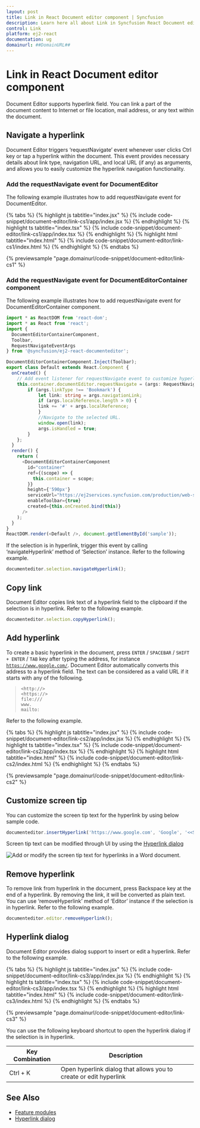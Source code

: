 ```yaml
---
layout: post
title: Link in React Document editor component | Syncfusion
description: Learn here all about Link in Syncfusion React Document editor component of Syncfusion Essential JS 2 and more.
control: Link 
platform: ej2-react
documentation: ug
domainurl: ##DomainURL##
---
```


# Link in React Document editor component

Document Editor supports hyperlink field. You can link a part of the document content to Internet or file location, mail address, or any text within the document.

## Navigate a hyperlink

Document Editor triggers ‘requestNavigate’ event whenever user clicks Ctrl key or tap a hyperlink within the document. This event provides necessary details about link type, navigation URL, and local URL (if any) as arguments, and allows you to easily customize the hyperlink navigation functionality.

### Add the requestNavigate event for DocumentEditor

The following example illustrates how to add requestNavigate event for DocumentEditor.

{% tabs %}
{% highlight js tabtitle="index.jsx" %}
{% include code-snippet/document-editor/link-cs1/app/index.jsx %}
{% endhighlight %}
{% highlight ts tabtitle="index.tsx" %}
{% include code-snippet/document-editor/link-cs1/app/index.tsx %}
{% endhighlight %}
{% highlight html tabtitle="index.html" %}
{% include code-snippet/document-editor/link-cs1/index.html %}
{% endhighlight %}
{% endtabs %}
        
{% previewsample "page.domainurl/code-snippet/document-editor/link-cs1" %}

### Add the requestNavigate event for DocumentEditorContainer component

The following example illustrates how to add requestNavigate event for DocumentEditorContainer component.

```ts
import * as ReactDOM from 'react-dom';
import * as React from 'react';
import {
  DocumentEditorContainerComponent,
  Toolbar,
  RequestNavigateEventArgs
} from '@syncfusion/ej2-react-documenteditor';

DocumentEditorContainerComponent.Inject(Toolbar);
export class Default extends React.Component {
  onCreated() {
    // Add event listener for requestNavigate event to customize hyperlink navigation functionality
    this.container.documentEditor.requestNavigate = (args: RequestNavigateEventArgs) => {
        if (args.linkType !== 'Bookmark') {
            let link: string = args.navigationLink;
            if (args.localReference.length > 0) {
            link += '#' + args.localReference;
            }
            //Navigate to the selected URL.
            window.open(link);
            args.isHandled = true;
        }
    };
  }
  render() {
    return (
      <DocumentEditorContainerComponent
        id="container"
        ref={(scope) => {
          this.container = scope;
        }}
        height={'590px'}
        serviceUrl="https://ej2services.syncfusion.com/production/web-services/api/documenteditor/"
        enableToolbar={true}
        created={this.onCreated.bind(this)}
      />
    );
  }
}
ReactDOM.render(<Default />, document.getElementById('sample'));
```

If the selection is in hyperlink, trigger this event by calling ‘navigateHyperlink’ method of ‘Selection’ instance. Refer to the following example.

```ts
documenteditor.selection.navigateHyperlink();
```

## Copy link

Document Editor copies link text of a hyperlink field to the clipboard if the selection is in hyperlink. Refer to the following example.

```ts
documenteditor.selection.copyHyperlink();
```

## Add hyperlink

To create a basic hyperlink in the document, press `ENTER` / `SPACEBAR` / `SHIFT + ENTER` / `TAB` key after typing the address, for instance [`https://www.google.com/`](https://www.google.com/). Document Editor automatically converts this address to a hyperlink field. The text can be considered as a valid URL if it starts with any of the following.

> `<http://>`<br>
> `<https://>`<br>
> `file:///`<br>
> `www.`<br>
> `mailto:`<br>

Refer to the following example.

{% tabs %}
{% highlight js tabtitle="index.jsx" %}
{% include code-snippet/document-editor/link-cs2/app/index.jsx %}
{% endhighlight %}
{% highlight ts tabtitle="index.tsx" %}
{% include code-snippet/document-editor/link-cs2/app/index.tsx %}
{% endhighlight %}
{% highlight html tabtitle="index.html" %}
{% include code-snippet/document-editor/link-cs2/index.html %}
{% endhighlight %}
{% endtabs %}
        
{% previewsample "page.domainurl/code-snippet/document-editor/link-cs2" %}

## Customize screen tip

You can customize the screen tip text for the hyperlink by using below sample code.

```ts
documenteditor.insertHyperlink('https://www.google.com', 'Google', '<<Screen tip text>>');
```

Screen tip text can be modified through UI by using the [Hyperlink dialog](../document-editor/dialog#hyperlink-dialog)

![Add or modify the screen tip text for hyperlinks in a Word document.](images/screentip.png)

## Remove hyperlink

To remove link from hyperlink in the document, press Backspace key at the end of a hyperlink. By removing the link, it will be converted as plain text. You can use ‘removeHyperlink’ method of ‘Editor’ instance if the selection is in hyperlink. Refer to the following example.

```ts
documenteditor.editor.removeHyperlink();
```

## Hyperlink dialog

Document Editor provides dialog support to insert or edit a hyperlink. Refer to the following example.

{% tabs %}
{% highlight js tabtitle="index.jsx" %}
{% include code-snippet/document-editor/link-cs3/app/index.jsx %}
{% endhighlight %}
{% highlight ts tabtitle="index.tsx" %}
{% include code-snippet/document-editor/link-cs3/app/index.tsx %}
{% endhighlight %}
{% highlight html tabtitle="index.html" %}
{% include code-snippet/document-editor/link-cs3/index.html %}
{% endhighlight %}
{% endtabs %}
        
{% previewsample "page.domainurl/code-snippet/document-editor/link-cs3" %}

You can use the following keyboard shortcut to open the hyperlink dialog if the selection is in hyperlink.

| Key Combination | Description |
|-----------------|-------------|
|Ctrl + K | Open hyperlink dialog that allows you to create or edit hyperlink|

## See Also

* [Feature modules](../document-editor/feature-module)
* [Hyperlink dialog](../document-editor/dialog#hyperlink-dialog)
